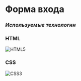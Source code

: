 # Форма входа

### _Используемые технологии_

### HTML

![HTML5](https://img.icons8.com/color/50/000000/html-5--v1.png)

### CSS

![CSS3](https://img.icons8.com/color/48/000000/css3.png)
